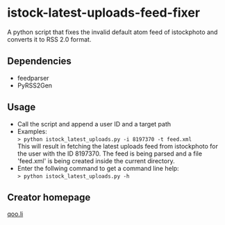 istock-latest-uploads-feed-fixer
================================

A python script that fixes the invalid default atom feed of istockphoto and converts it to RSS 2.0 format.

## Dependencies
* feedparser
* PyRSS2Gen

## Usage
* Call the script and append a user ID and a target path
* Examples:<br>
  `> python istock_latest_uploads.py -i 8197370 -t feed.xml`<br>
  This will result in fetching the latest uploads feed from istockphoto for the user with the ID 8197370.
  The feed is being parsed and a file 'feed.xml' is being created inside the current directory.
* Enter the follwing command to get a command line help:<br>
  `> python istock_latest_uploads.py -h`

## Creator homepage
[qoo.li](http://qoo.li)
